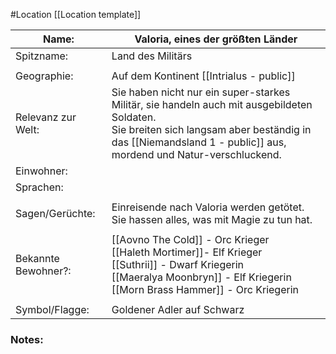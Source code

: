 #Location [[Location template]]

| Name:               | Valoria, eines der größten Länder                                                                                                                                                                               |
| ------------------- | --------------------------------------------------------------------------------------------------------------------------------------------------------------------------------------------------------------- |
| Spitzname:          | Land des Militärs                                                                                                                                                                                               |
|                     |                                                                                                                                                                                                                 |
| Geographie:         | Auf dem Kontinent [[Intrialus - public]]                                                                                                                                                                        |
| Relevanz zur Welt:  | Sie haben nicht nur ein super-starkes Militär, sie handeln auch mit ausgebildeten Soldaten.<br>Sie breiten sich langsam aber beständig in das [[Niemandsland 1 - public]] aus, mordend und Natur-verschluckend. |
| Einwohner:          |                                                                                                                                                                                                                 |
| Sprachen:           |                                                                                                                                                                                                                 |
|                     |                                                                                                                                                                                                                 |
| Sagen/Gerüchte:     | Einreisende nach Valoria werden getötet.<br>Sie hassen alles, was mit Magie zu tun hat.                                                                                                                         |
|                     |                                                                                                                                                                                                                 |
| Bekannte Bewohner?: | [[Aovno The Cold]] - Orc Krieger<br>[[Haleth Mortimer]]- Elf Krieger<br>[[Suthrii]] - Dwarf Kriegerin<br>[[Maeralya Moonbryn]] - Elf Kriegerin<br>[[Morn Brass Hammer]] - Orc Kriegerin                         |
|                     |                                                                                                                                                                                                                 |
| Symbol/Flagge:      | Goldener Adler auf Schwarz                                                                                                                                                                                      |
### Notes:


